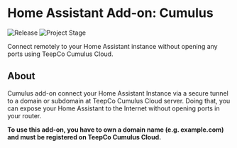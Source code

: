 # Home Assistant Add-on: Cumulus

![Release][version-shield]
![Project Stage][project-stage-shield]

Connect remotely to your Home Assistant instance without opening any ports using TeepCo Cumulus Cloud.

## About

Cumulus add-on connect your Home Assistant Instance via a secure tunnel to a domain or subdomain
at TeepCo Cumulus Cloud server. Doing that, you can expose your Home Assistant to the Internet without opening ports in your router.

**To use this add-on, you have to own a domain name (e.g. example.com) and must be registered on TeepCo Cumulus Cloud.**

[version-shield]: https://img.shields.io/badge/version-v0.1.0-blue.svg
[project-stage-shield]: https://img.shields.io/badge/project%20stage-testing-orange.svg
